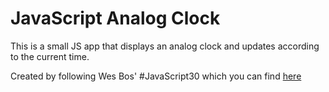 # JavaScript Analog Clock

This is a small JS app that displays an analog clock and updates according to the current time.

Created by following Wes Bos' #JavaScript30 which you can find [here](https://javascript30.com)
